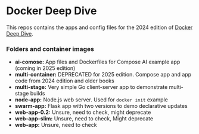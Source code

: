 # Docker Deep Dive

This repos contains the apps and config files for the 2024 edition of [Docker Deep Dive](about:blank).

### Folders and container images

- **ai-comose:** App files and Dockerfiles for Compose AI example app (coming in 2025 edition)
- **multi-container:** DEPRECATED for 2025 edition. Compose app and app code from 2024 edition and older books
- **multi-stage:** Very simple Go client-server app to demonstrate multi-stage builds
- **node-app:** Node.js web server. Used for `docker init` example
- **swarm-app:** Flask app with two versions to demo declarative updates
- **web-app-0.2:** Unsure, need to check, might deprecate
- **web-app-slim:** Unsure, need to check, Might deprecate
- **web-app:** Unsure, need to check 

